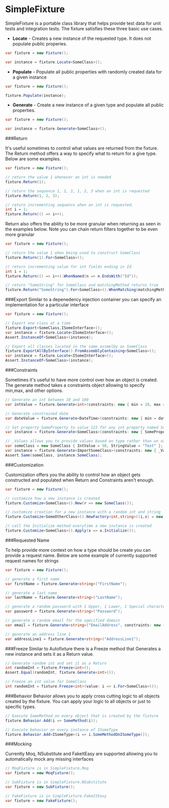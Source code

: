 SimpleFixture
=============

SimpleFixture is a portable class library that helps provide test data for unit tests and integration tests. The fixture satisfies these three basic use cases.

* **Locate** - Creates a new instance of the requested type. It does not populate public properies. 
```C#
var fixture = new Fixture();

var instance = fixture.Locate<SomeClass>();
```
* **Populate** - Populate all public properties with randomly created data for a given instance
```C#
var fixture = new Fixture();

fixture.Populate(instance);
```
* **Generate** - Create a new instance of a given type and populate all public properties.
```C#
var fixture = new Fixture();

var instance = fixture.Generate<SomeClass>();
```

###Return

It's useful sometimes to control what values are returned from the fixture. The Return method offers a way to specify what to return for a give type. Below are some examples.

```C#
var fixture = new Fixture();

// return the value 1 whenever an int is needed
fixture.Return(1);

// return the sequence 1, 2, 3, 1, 2, 3 when an int is requested 
fixture.Return(1, 2, 3);

// return incrementing sequence when an int is requested.
int i = 1;
fixture.Return(() => i++);
```

Return also offers the ability to be more granular when returning as seen in the examples below. Note you can chain return filters together to be even more granular
```C#
var fixture = new Fixture();

// return the value 1 when being used to construct SomeClass
fixture.Return(1).For<SomeClass>();

// return incrementing value for int fields ending in Id
int i = 1;
fixture.Return(() => i++).WhenNamed(n => n.EndsWith("Id"));

// return "SomeString" for SomeClass and matchingMethod returns true
fixture.Return("SomeString").For<SomeClass>().WhenMatching(matchingMethod);

```
###Export
Similar to a depenedency injection container you can specify an implementation for a particular interface

```C#
var fixture = new Fixture();

// Export one class at a time
fixture.Export<SomeClass,ISomeInterface>();
var instance = fixture.Locate<ISomeInterface>();
Assert.InstanceOf<SomeClass>(instance);

// Export all classes located in the same assmelby as SomeClass
fixture.ExportAllByInterface().FromAssemblyContaining<SomeClass>();
var instance = fixture.Locate<ISomeInterface>();
Assert.InstanceOf<SomeClass>(instance);
```

###Constraints

Sometimes it's useful to have more control over how an object is created. The generate method takes a constraints object allowing to specify min,max, and other options.
```C#
// Generate an int between 10 and 100
var intValue = fixture.Generate<int>(constraints: new { min = 10, max = 100 });

// Generate constrained date
var dateValue = fixture.Generate<DateTime>(constraints: new { min = dateMin, max = dateMax });

// Set property SomeProperty to value 123 for any int property named SomeProperty
var instance = fixture.Generate<SomeClass>(constraints: new { SomeProperty = 123 });

// _Values allows you to provide values based on type rather than on name
var someClass = new SomeClass { IntValue = 50, StringValue = "Test" };
var instance = fixture.Generate<ImportSomeClass>(constraints: new { _Values = new[] { someClass } });
Assert.Same(someClass, instance.SomeClass);
```

###Customization

Customization offers you the ability to control how an object gets constructed and populated when Return and Constraints aren't enough. 

```C#
var fixture = new Fixture();

// customize how a new instance is created
fixture.Customize<SomeClass>().New(r => new SomeClass());

// customize creation for a new instance with a random int and string
fixture.Customize<SomeOtherClass>().NewFactory<int,string>((i,s) = new SomeOtherClass(i,s,"HardCoded"));

// call the Initialize method everytime a new instance is created
fixture.Customize<SomeClass>().Apply(x => x.Initialize());
```

###Requested Name

To help provide more context on how a type should be create you can provide a request name. Below are some example of currently supported request names for strings

```C#
var fixture = new Fixture();

// generate a first name
var firstName = fixture.Generate<string>("FirstName");

// generate a last name
var lastName = fixture.Generate<string>("LastName");

// generate a random password with 1 Upper, 1 Lower, 1 Special character and a minimium of 8 characters
var password = fixture.Generate<string>("Password");

// generate a random email for the specified domain
var email = fixture.Generate<string>("EmailAddress", constraints: new { domain = "gmail.com" });

// generate an address line 1
var addressLine1 = fixture.Generate<string>("AddressLine1");
```

###Freeze
Similar to Autofixture there is a Freeze method that Generates a new instance and sets it as a Return value.

```C#
// Generate random int and set it as a Return
int randomInt = fixture.Freeze<int>();
Assert.Equal(randomInt, fixture.Generate<int>());

// Freeze an int value for SomeClass
int randomInt = fixture.Freeze<int>(value: i => i.For<SomeClass>());
```

###Behavior
Behavior allows you to apply cross cutting logic to all objects created by the fixture. You can apply your logic to all objects or just to specific types.

```C#
// Execute SomeMethod on every object that is created by the fixture
fixture.Behavior.Add(i => SomeMethod(i));

// Execute behavior on every instance of ISomeType
fixture.Behavior.Add<ISomeType>(i => i.SomeMethodOnISomeType());
```

###Mocking

Currently Moq, NSubstitute and FakeItEasy are supported allowing you to automatically mock any missing interfaces
```C#
// MoqFixture is in SimpleFixture.Moq
var fixture = new MoqFixture();

// SubFixture is in SimpleFixture.NSubstitute
var fixture = new SubFixture();

// FakeFixture is in SimpleFixture.FakeItEasy
var fixture = new FakeFixture();
```
